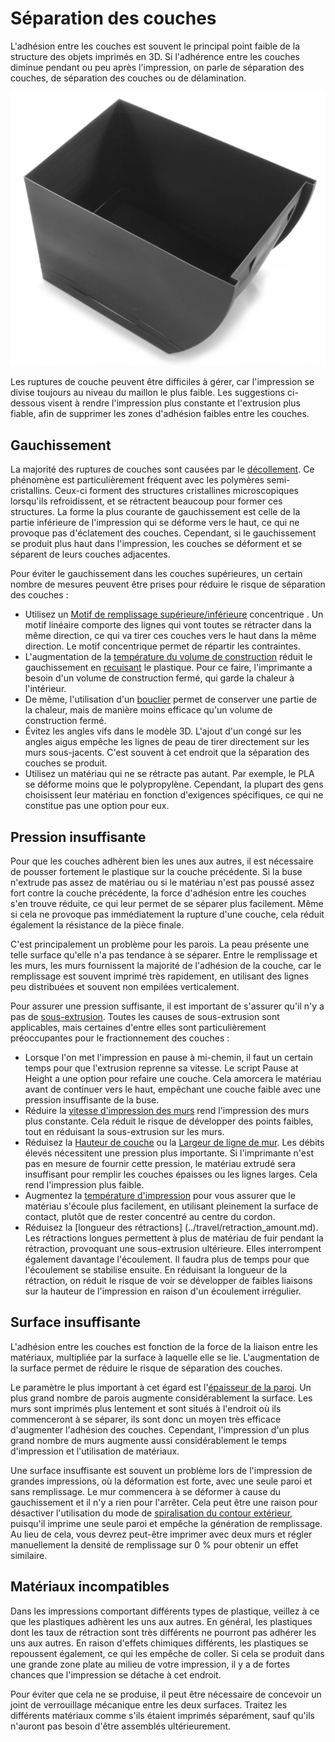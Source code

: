 Séparation des couches
====
L'adhésion entre les couches est souvent le principal point faible de la structure des objets imprimés en 3D. Si l'adhérence entre les couches diminue pendant ou peu après l'impression, on parle de séparation des couches, de séparation des couches ou de délamination.

![Les couches se sont séparées sur le côté de ce conteneur](../../../articles/images/layer_splitting.jpg)

Les ruptures de couche peuvent être difficiles à gérer, car l'impression se divise toujours au niveau du maillon le plus faible. Les suggestions ci-dessous visent à rendre l'impression plus constante et l'extrusion plus fiable, afin de supprimer les zones d'adhésion faibles entre les couches.

Gauchissement
----
La majorité des ruptures de couches sont causées par le [décollement](warping.md). Ce phénomène est particulièrement fréquent avec les polymères semi-cristallins. Ceux-ci forment des structures cristallines microscopiques lorsqu'ils refroidissent, et se rétractent beaucoup pour former ces structures. La forme la plus courante de gauchissement est celle de la partie inférieure de l'impression qui se déforme vers le haut, ce qui ne provoque pas d'éclatement des couches. Cependant, si le gauchissement se produit plus haut dans l'impression, les couches se déforment et se séparent de leurs couches adjacentes.

Pour éviter le gauchissement dans les couches supérieures, un certain nombre de mesures peuvent être prises pour réduire le risque de séparation des couches :
* Utilisez un [Motif de remplissage supérieure/inférieure](../top_bottom/top_bottom_pattern.md) concentrique . Un motif linéaire comporte des lignes qui vont toutes se rétracter dans la même direction, ce qui va tirer ces couches vers le haut dans la même direction. Le motif concentrique permet de répartir les contraintes.
* L'augmentation de la [température du volume de construction](../material/build_volume_temperature.md) réduit le gauchissement en [recuisant](https://en.wikipedia.org/wiki/Annealing_%28glass%29) le plastique. Pour ce faire, l'imprimante a besoin d'un volume de construction fermé, qui garde la chaleur à l'intérieur.
* De même, l'utilisation d'un [bouclier](../experimental/draft_shield_enabled.md) permet de conserver une partie de la chaleur, mais de manière moins efficace qu'un volume de construction fermé.
* Évitez les angles vifs dans le modèle 3D. L'ajout d'un congé sur les angles aigus empêche les lignes de peau de tirer directement sur les murs sous-jacents. C'est souvent à cet endroit que la séparation des couches se produit.
* Utilisez un matériau qui ne se rétracte pas autant. Par exemple, le PLA se déforme moins que le polypropylène. Cependant, la plupart des gens choisissent leur matériau en fonction d'exigences spécifiques, ce qui ne constitue pas une option pour eux.


Pression insuffisante
----
Pour que les couches adhèrent bien les unes aux autres, il est nécessaire de pousser fortement le plastique sur la couche précédente. Si la buse n'extrude pas assez de matériau ou si le matériau n'est pas poussé assez fort contre la couche précédente, la force d'adhésion entre les couches s'en trouve réduite, ce qui leur permet de se séparer plus facilement. Même si cela ne provoque pas immédiatement la rupture d'une couche, cela réduit également la résistance de la pièce finale.

C'est principalement un problème pour les parois. La peau présente une telle surface qu'elle n'a pas tendance à se séparer. Entre le remplissage et les murs, les murs fournissent la majorité de l'adhésion de la couche, car le remplissage est souvent imprimé très rapidement, en utilisant des lignes peu distribuées et souvent non empilées verticalement.

Pour assurer une pression suffisante, il est important de s'assurer qu'il n'y a pas de [sous-extrusion](underextrusion.md). Toutes les causes de sous-extrusion sont applicables, mais certaines d'entre elles sont particulièrement préoccupantes pour le fractionnement des couches :
* Lorsque l'on met l'impression en pause à mi-chemin, il faut un certain temps pour que l'extrusion reprenne sa vitesse. Le script Pause at Height a une option pour <!--if cura_version >= 4.7-->refaire une couche<!--endif--><!--if cura_version < 4.7:refaire les dernières couches-->. Cela amorcera le matériau avant de continuer vers le haut, empêchant une couche faible avec une pression insuffisante de la buse.
* Réduire la [vitesse d'impression des murs](../speed/speed_wall.md) rend l'impression des murs plus constante. Cela réduit le risque de développer des points faibles, tout en réduisant la sous-extrusion sur les murs.
* Réduisez la [Hauteur de couche](../resolution/layer_height.md) ou la [Largeur de ligne de mur](../resolution/wall_line_width.md). Les débits élevés nécessitent une pression plus importante. Si l'imprimante n'est pas en mesure de fournir cette pression, le matériau extrudé sera insuffisant pour remplir les couches épaisses ou les lignes larges. Cela rend l'impression plus faible.
* Augmentez la [température d'impression](../material/material_print_temperature.md) pour vous assurer que le matériau s'écoule plus facilement, en utilisant pleinement la surface de contact, plutôt que de rester concentré au centre du cordon.
* Réduisez la [longueur des rétractions] (../travel/retraction_amount.md). Les rétractions longues permettent à plus de matériau de fuir pendant la rétraction, provoquant une sous-extrusion ultérieure. Elles interrompent également davantage l'écoulement. Il faudra plus de temps pour que l'écoulement se stabilise ensuite. En réduisant la longueur de la rétraction, on réduit le risque de voir se développer de faibles liaisons sur la hauteur de l'impression en raison d'un écoulement irrégulier.


Surface insuffisante
----
L'adhésion entre les couches est fonction de la force de la liaison entre les matériaux, multipliée par la surface à laquelle elle se lie. L'augmentation de la surface permet de réduire le risque de séparation des couches.

Le paramètre le plus important à cet égard est l'[épaisseur de la paroi](../shell/wall_thickness.md). Un plus grand nombre de parois augmente considérablement la surface. Les murs sont imprimés plus lentement et sont situés à l'endroit où ils commenceront à se séparer, ils sont donc un moyen très efficace d'augmenter l'adhésion des couches. Cependant, l'impression d'un plus grand nombre de murs augmente aussi considérablement le temps d'impression et l'utilisation de matériaux.

Une surface insuffisante est souvent un problème lors de l'impression de grandes impressions, où la déformation est forte, avec une seule paroi et sans remplissage. Le mur commencera à se déformer à cause du gauchissement et il n'y a rien pour l'arrêter. Cela peut être une raison pour désactiver l'utilisation du mode de [spiralisation du contour extérieur](../blackmagic/magic_spiralize.md), puisqu'il imprime une seule paroi et empêche la génération de remplissage. Au lieu de cela, vous devrez peut-être imprimer avec deux murs et régler manuellement la densité de remplissage sur 0 % pour obtenir un effet similaire.

Matériaux incompatibles
----
Dans les impressions comportant différents types de plastique, veillez à ce que les plastiques adhèrent les uns aux autres. En général, les plastiques dont les taux de rétraction sont très différents ne pourront pas adhérer les uns aux autres. En raison d'effets chimiques différents, les plastiques se repoussent également, ce qui les empêche de coller. Si cela se produit dans une grande zone plate au milieu de votre impression, il y a de fortes chances que l'impression se détache à cet endroit.

Pour éviter que cela ne se produise, il peut être nécessaire de concevoir un joint de verrouillage mécanique entre les deux surfaces. Traitez les différents matériaux comme s'ils étaient imprimés séparément, sauf qu'ils n'auront pas besoin d'être assemblés ultérieurement.
